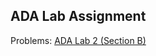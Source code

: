 ADA Lab Assignment
----

Problems: [ADA Lab 2 (Section B)](https://drive.google.com/file/d/1fLVOj_lzcPb0ESYN9xn8MYa16jCwv9U2/view)
